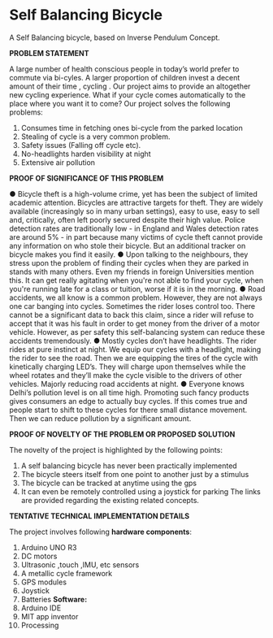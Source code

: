 # Self Balancing Bicycle

A Self Balancing bicycle, based on Inverse Pendulum Concept.

**PROBLEM STATEMENT**

A large number of health conscious people in today’s world prefer to commute via bi-cyles. A
larger proportion of children invest a decent amount of their time , cycling . Our project aims to
provide an altogether new cycling experience. What if your cycle comes automatically to the
place where you want it to come?
Our project solves the following problems:
1. Consumes time in fetching ones bi-cycle from the parked location
2. Stealing of cycle is a very common problem.
3. Safety issues (Falling off cycle etc).
4. No-headlights harden visibility at night
5. Extensive air pollution

**PROOF OF SIGNIFICANCE OF THIS PROBLEM**

● Bicycle theft is a high-volume crime, yet has been the subject of limited academic
attention. Bicycles are attractive targets for theft. They are widely available (increasingly
so in many urban settings), easy to use, easy to sell and, critically, often left poorly
secured despite their high value. Police detection rates are traditionally low - in England
and Wales detection rates are around 5% - in part because many victims of cycle theft
cannot provide any information on who stole their bicycle. But an additional tracker on
bicycle makes you find it easily.
● Upon talking to the neighbours, they stress upon the problem of finding their cycles
when they are parked in stands with many others. Even my friends in foreign Universities
mention this. It can get really agitating when you're not able to find your cycle, when
you're running late for a class or tuition, worse if it is in the morning.
● Road accidents, we all know is a common problem. However, they are not always one
car banging into cycles. Sometimes the rider loses control too. There cannot be a significant data to back this claim, since a rider will refuse to accept that it was his fault
in order to get money from the driver of a motor vehicle. However, as per safety this
self-balancing system can reduce these accidents tremendously.
● Mostly cycles don’t have headlights. The rider rides at pure instinct at night. We equip
our cycles with a headlight, making the rider to see the road. Then we are equipping the
tires of the cycle with kinetically charging LED’s. They will charge upon themselves while
the wheel rotates and they’ll make the cycle visible to the drivers of other vehicles.
Majorly reducing road accidents at night.
● Everyone knows Delhi’s pollution level is on all time high. Promoting such fancy products
gives consumers an edge to actually buy cycles. If this comes true and people start to
shift to these cycles for there small distance movement. Then we can reduce pollution
by a significant amount.

**PROOF OF NOVELTY OF THE PROBLEM OR PROPOSED SOLUTION**

The novelty of the project is highlighted by the following points:
1. A self balancing bicycle has never been practically implemented
2. The bicycle steers itself from one point to another just by a stimulus
3. The bicycle can be tracked at anytime using the gps
4. It can even be remotely controlled using a joystick for parking
The links are provided regarding the existing related concepts.

**TENTATIVE TECHNICAL IMPLEMENTATION DETAILS**

The project involves following **hardware components**:
1. Arduino UNO R3
2. DC motors
3. Ultrasonic ,touch ,IMU, etc sensors
4. A metallic cycle framework
5. GPS modules
6. Joystick
7. Batteries
**Software:**
1. Arduino IDE
2. MIT app inventor
3. Processing
